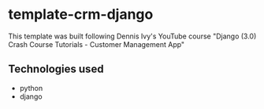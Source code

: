 # template-crm-django

This template was built following Dennis Ivy's YouTube course "Django (3.0) Crash Course Tutorials - Customer Management App"

## Technologies used

- python
- django
